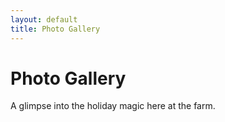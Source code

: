 ```yaml
---
layout: default
title: Photo Gallery
---
```


# Photo Gallery

A glimpse into the holiday magic here at the farm.

<!-- Insert photo grid or gallery plugin here -->
